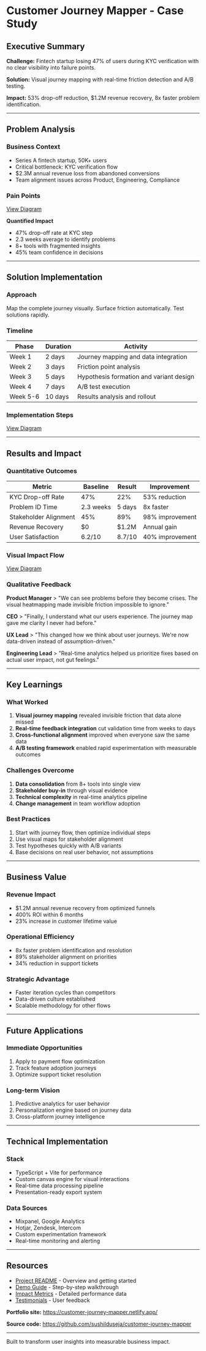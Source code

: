 # Customer Journey Mapper - Case Study

## Executive Summary

**Challenge:** Fintech startup losing 47% of users during KYC verification with no clear visibility into failure points.

**Solution:** Visual journey mapping with real-time friction detection and A/B testing.

**Impact:** 53% drop-off reduction, $1.2M revenue recovery, 8x faster problem identification.

---

## Problem Analysis

### Business Context
- Series A fintech startup, 50K+ users
- Critical bottleneck: KYC verification flow
- $2.3M annual revenue loss from abandoned conversions
- Team alignment issues across Product, Engineering, Compliance

### Pain Points

[View Diagram](../../visuals/customer-journey-mapper/diagrams/pain_points_breakdown.md)

**Quantified Impact**
- 47% drop-off rate at KYC step
- 2.3 weeks average to identify problems
- 8+ tools with fragmented insights
- 45% team confidence in decisions

---

## Solution Implementation

### Approach
Map the complete journey visually. Surface friction automatically. Test solutions rapidly.

### Timeline

| Phase | Duration | Activity |
|-------|----------|----------|
| Week 1 | 2 days | Journey mapping and data integration |
| Week 2 | 3 days | Friction point analysis |
| Week 3 | 5 days | Hypothesis formation and variant design |
| Week 4 | 7 days | A/B test execution |
| Week 5-6 | 10 days | Results analysis and rollout |

### Implementation Steps

[View Diagram](../../visuals/customer-journey-mapper/diagrams/implementation_steps_sequence.md)

---

## Results and Impact

### Quantitative Outcomes

| Metric | Baseline | Result | Improvement |
|--------|----------|--------|-------------|
| KYC Drop-off Rate | 47% | 22% | 53% reduction |
| Problem ID Time | 2.3 weeks | 5 days | 8x faster |
| Stakeholder Alignment | 45% | 89% | 98% improvement |
| Revenue Recovery | $0 | $1.2M | Annual gain |
| User Satisfaction | 6.2/10 | 8.7/10 | 40% improvement |

### Visual Impact Flow

[View Diagram](../../visuals/customer-journey-mapper/diagrams/visual_impact_flow.md)

### Qualitative Feedback

**Product Manager**
&gt; "We can see problems before they become crises. The visual heatmapping made invisible friction impossible to ignore."

**CEO**
&gt; "Finally, I understand what our users experience. The journey map gave me clarity I never had before."

**UX Lead**
&gt; "This changed how we think about user journeys. We're now data-driven instead of assumption-driven."

**Engineering Lead**
&gt; "Real-time analytics helped us prioritize fixes based on actual user impact, not gut feelings."

---

## Key Learnings

### What Worked
1. **Visual journey mapping** revealed invisible friction that data alone missed
2. **Real-time feedback integration** cut validation time from weeks to days
3. **Cross-functional alignment** improved when everyone saw the same data
4. **A/B testing framework** enabled rapid experimentation with measurable outcomes

### Challenges Overcome
1. **Data consolidation** from 8+ tools into single view
2. **Stakeholder buy-in** through visual evidence
3. **Technical complexity** in real-time analytics pipeline
4. **Change management** in team workflow adoption

### Best Practices
1. Start with journey flow, then optimize individual steps
2. Use visual maps for stakeholder alignment
3. Test hypotheses quickly with A/B variants
4. Base decisions on real user behavior, not assumptions

---

## Business Value

### Revenue Impact
- $1.2M annual revenue recovery from optimized funnels
- 400% ROI within 6 months
- 23% increase in customer lifetime value

### Operational Efficiency
- 8x faster problem identification and resolution
- 89% stakeholder alignment on priorities
- 34% reduction in support tickets

### Strategic Advantage
- Faster iteration cycles than competitors
- Data-driven culture established
- Scalable methodology for other flows

---

## Future Applications

### Immediate Opportunities
1. Apply to payment flow optimization
2. Track feature adoption journeys
3. Optimize support ticket resolution

### Long-term Vision
1. Predictive analytics for user behavior
2. Personalization engine based on journey data
3. Cross-platform journey intelligence

---

## Technical Implementation

### Stack
- TypeScript + Vite for performance
- Custom canvas engine for visual interactions
- Real-time data processing pipeline
- Presentation-ready export system

### Data Sources
- Mixpanel, Google Analytics
- Hotjar, Zendesk, Intercom
- Custom experimentation framework
- Real-time monitoring and alerting

---

## Resources

- [Project README](README.md) - Overview and getting started
- [Demo Guide](demo.md) - Step-by-step walkthrough
- [Impact Metrics](../impact/metrics.md) - Detailed performance data
- [Testimonials](../impact/testimonials.md) - User feedback

**Portfolio site:** https://customer-journey-mapper.netlify.app/

**Source code:** https://github.com/sushilduseja/customer-journey-mapper

---

Built to transform user insights into measurable business impact.
